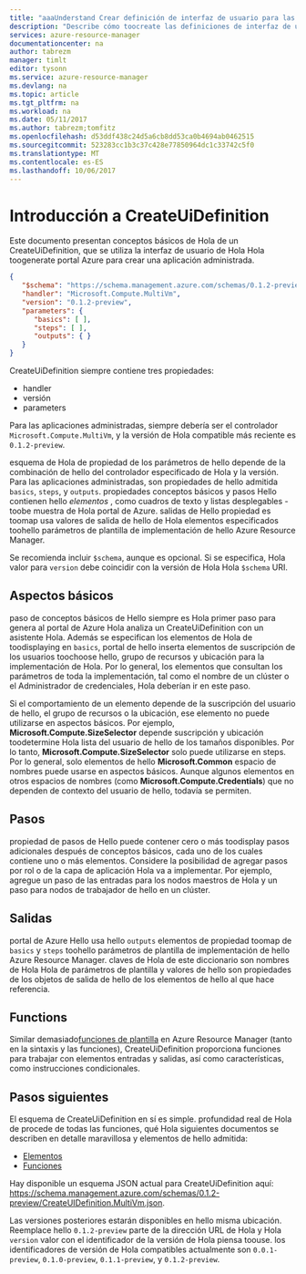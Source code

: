 ```yaml
---
title: "aaaUnderstand Crear definición de interfaz de usuario para las aplicaciones administradas de Azure | Documentos de Microsoft"
description: "Describe cómo toocreate las definiciones de interfaz de usuario para las aplicaciones administradas de Azure"
services: azure-resource-manager
documentationcenter: na
author: tabrezm
manager: timlt
editor: tysonn
ms.service: azure-resource-manager
ms.devlang: na
ms.topic: article
ms.tgt_pltfrm: na
ms.workload: na
ms.date: 05/11/2017
ms.author: tabrezm;tomfitz
ms.openlocfilehash: d53ddf438c24d5a6cb8dd53ca0b4694ab0462515
ms.sourcegitcommit: 523283cc1b3c37c428e77850964dc1c33742c5f0
ms.translationtype: MT
ms.contentlocale: es-ES
ms.lasthandoff: 10/06/2017
---
```

# <a name="getting-started-with-createuidefinition"></a>Introducción a CreateUiDefinition
Este documento presentan conceptos básicos de Hola de un CreateUiDefinition, que se utiliza la interfaz de usuario de Hola Hola toogenerate portal Azure para crear una aplicación administrada.

```json
{
   "$schema": "https://schema.management.azure.com/schemas/0.1.2-preview/CreateUIDefinition.MultiVm.json",
   "handler": "Microsoft.Compute.MultiVm",
   "version": "0.1.2-preview",
   "parameters": {
      "basics": [ ],
      "steps": [ ],
      "outputs": { }
   }
}
```

CreateUiDefinition siempre contiene tres propiedades: 

* handler
* versión
* parameters

Para las aplicaciones administradas, siempre debería ser el controlador `Microsoft.Compute.MultiVm`, y la versión de Hola compatible más reciente es `0.1.2-preview`.

esquema de Hola de propiedad de los parámetros de hello depende de la combinación de hello del controlador especificado de Hola y la versión. Para las aplicaciones administradas, son propiedades de hello admitida `basics`, `steps`, y `outputs`. propiedades conceptos básicos y pasos Hello contienen hello _elementos_ , como cuadros de texto y listas desplegables - toobe muestra de Hola portal de Azure. salidas de Hello propiedad es toomap usa valores de salida de hello de Hola elementos especificados toohello parámetros de plantilla de implementación de hello Azure Resource Manager.

Se recomienda incluir `$schema`, aunque es opcional. Si se especifica, Hola valor para `version` debe coincidir con la versión de Hola Hola `$schema` URI.

## <a name="basics"></a>Aspectos básicos
paso de conceptos básicos de Hello siempre es Hola primer paso para genera al portal de Azure Hola analiza un CreateUiDefinition con un asistente Hola. Además se especifican los elementos de Hola de toodisplaying en `basics`, portal de hello inserta elementos de suscripción de los usuarios toochoose hello, grupo de recursos y ubicación para la implementación de Hola. Por lo general, los elementos que consultan los parámetros de toda la implementación, tal como el nombre de un clúster o el Administrador de credenciales, Hola deberían ir en este paso.

Si el comportamiento de un elemento depende de la suscripción del usuario de hello, el grupo de recursos o la ubicación, ese elemento no puede utilizarse en aspectos básicos. Por ejemplo, **Microsoft.Compute.SizeSelector** depende suscripción y ubicación toodetermine Hola lista del usuario de hello de los tamaños disponibles. Por lo tanto, **Microsoft.Compute.SizeSelector** solo puede utilizarse en steps. Por lo general, solo elementos de hello **Microsoft.Common** espacio de nombres puede usarse en aspectos básicos. Aunque algunos elementos en otros espacios de nombres (como **Microsoft.Compute.Credentials**) que no dependen de contexto del usuario de hello, todavía se permiten.

## <a name="steps"></a>Pasos
propiedad de pasos de Hello puede contener cero o más toodisplay pasos adicionales después de conceptos básicos, cada uno de los cuales contiene uno o más elementos. Considere la posibilidad de agregar pasos por rol o de la capa de aplicación Hola va a implementar. Por ejemplo, agregue un paso de las entradas para los nodos maestros de Hola y un paso para nodos de trabajador de hello en un clúster.

## <a name="outputs"></a>Salidas
portal de Azure Hello usa hello `outputs` elementos de propiedad toomap de `basics` y `steps` toohello parámetros de plantilla de implementación de hello Azure Resource Manager. claves de Hola de este diccionario son nombres de Hola Hola de parámetros de plantilla y valores de hello son propiedades de los objetos de salida de hello de los elementos de hello al que hace referencia.

## <a name="functions"></a>Functions
Similar demasiado[funciones de plantilla](resource-group-template-functions.md) en Azure Resource Manager (tanto en la sintaxis y las funciones), CreateUiDefinition proporciona funciones para trabajar con elementos entradas y salidas, así como características, como instrucciones condicionales.

## <a name="next-steps"></a>Pasos siguientes
El esquema de CreateUiDefinition en sí es simple. profundidad real de Hola de procede de todas las funciones, qué Hola siguientes documentos se describen en detalle maravillosa y elementos de hello admitida:

- [Elementos](managed-application-createuidefinition-elements.md)
- [Funciones](managed-application-createuidefinition-functions.md)

Hay disponible un esquema JSON actual para CreateUiDefinition aquí: https://schema.management.azure.com/schemas/0.1.2-preview/CreateUIDefinition.MultiVm.json. 

Las versiones posteriores estarán disponibles en hello misma ubicación. Reemplace hello `0.1.2-preview` parte de la dirección URL de Hola y Hola `version` valor con el identificador de la versión de Hola piensa toouse. los identificadores de versión de Hola compatibles actualmente son `0.0.1-preview`, `0.1.0-preview`, `0.1.1-preview`, y `0.1.2-preview`.
